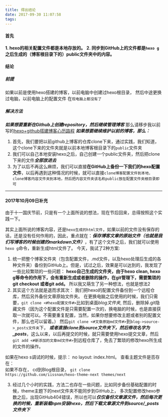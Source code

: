 ```yaml
---
title: 得出结论
date: 2017-09-30 11:07:58
tags:
---
```



#### 首先
**1. hexo的相关配置文件都是本地存放的。**
**2. 同步到GitHub上的文件都是`hexo g`之后生成的（博客根目录下的）public文件夹中的内容。**


#### 结论
##### 前提
如果以前是使用hexo搭建的博客，以前电脑中创建过hexo根目录，
然后中途更换过电脑，以前电脑上的配置文件 在`现电脑上都没有了`

##### 解决方法
***如果想要重新在Github上创建repository，然后继续管理博客***
那么请移步我以前写的[hexo+github搭建博客心历路程](http://www.jianshu.com/p/e4ad163dd963)
***如果想要继续维护以前的博客，那么：***
1. 首先，我们要把以前github上博客的仓库clone下来，通过实践，我们知道，这个clone下来的文件夹就是以前本地博客根目录下的`public`文件夹
2. 我们可以自己本地安装hexo之后，自己创建一个public文件夹，然后把clone下来的文件***全部放进去***
3. 为了以后不再这么麻烦，我们可以直接**在GitHub上备份一下我们的hexo配置文件**，以后再遇到这种情况的时候，就可以直接`clone博客配置文件到本地， clone博客内容文件夹到本地，然后把内容文件夹该名称public放在配置文件夹根目录即可`


----------------------------
#### 2017年10月09日补充
由于十一国庆节前，只是有一个上面所说的想法，现在节后回来，总得按照这个实践一下。

  其实上面所说的博客内容，还是`hexo生成的html文件`，如果以前的文件没有保存的话，还是没有任何作用的，因此，重点就在：***保存博客文章的原始文件（也就是我们写博客的时候创建的markdown文件）***，有了这个文件之后，我们就可以使用`hexo g`命令，重新生成html文件了。
今天，我试了2种方案:
1. 统一把整个博客文件夹（包含配置文件，.md文件，以及hexo处理后生成的各种文件夹）备份到GitHub上。但是，试过之后，效果是可以达到的，我发现了一些比较繁琐的一些问题： **hexo自己生成的文件夹，由于hexo clean, hexo g等命令的作用下，会有重新生成或者删除的操作，在git管理下，需要繁琐的git checkout 或者git add。** 所以我又萌生了另一种想法，也就是想法2
2. 其实这个方法就是退而求其次： 我们把hexo的配置文件备份到一个远程仓库，然后另外备份文章原始文件夹。
在更换电脑之后使用的时候，我们只需要，`git clone <#hexo配置文件#>`比如到桌面*blog文件夹*, 然后，删除掉.git隐藏文件（因为这个配置文件是只需要配置一次的，换电脑的时候，也是直接获取一次就可以。不需要重复配置，当然，如果你想要修改主题或者别的配置文件，那么也可以留着。）
然后`git clone <#文章原始md文件#>`到`blog->source->_posts文件夹`下， ***或者直接clone到source文件夹下，然后修改名字为_posts***，这么以来，以后再提交的时候，就只需要使用hexo提交文章，然后`git add <#新添加的文章md文件#>`到远程仓库了，免去了繁琐的修改hexo所生成的文件的操作。


如果在hexo s调试的时候，提示： no layout: index.html。
查看主题文件是否存在：  
如果不存在，
cd到Blog根目录，
`git clone https://github.com/iissnan/hexo-theme-next themes/next`


3. 经过几个小时的实践，方法二也存在一些问题，比如同步备份基础配置的时候，theme主题下的next文件夹不能同步到GitHub上，
多次配置修改hexo参数之后，出现GitHub404错误，所以也可以***仅仅备份文章源文件，然后每次更换的时候，重新装载npm安装hexo，然后下载文章源文件到source/_posts文件夹下***